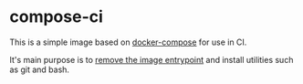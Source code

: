 # compose-ci

This is a simple image based on [docker-compose][1] for use in CI.

It's main purpose is to [remove the image entrypoint][2] and install utilities such as git and bash.

[1]: https://hub.docker.com/r/docker/compose/
[2]: https://gitlab.com/gitlab-org/gitlab-ci-multi-runner/issues/1421
